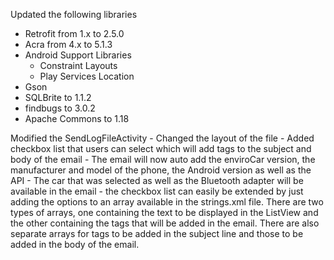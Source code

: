 Updated the following libraries 
  - Retrofit from 1.x to 2.5.0
  - Acra from 4.x to 5.1.3
  - Android Support Libraries
    - Constraint Layouts
    - Play Services Location
  - Gson
  - SQLBrite to 1.1.2
  - findbugs to 3.0.2
  - Apache Commons to 1.18


Modified the SendLogFileActivity
    - Changed the layout of the file
    - Added checkbox list that users can select which will add tags to the subject and body of the email
    - The email will now auto add the enviroCar version, the manufacturer and model of the phone,
        the Android version as well as the API
    - The car that was selected as well as the Bluetooth adapter will  be available in the email
    - the checkbox list can easily be extended by just adding the options to an array available in
        the strings.xml file. There are two types of arrays, one containing the text to be displayed
        in the ListView and the other containing the tags that will be added in the email.
    There are also separate arrays for tags to be added in the subject line and those to be added in the
        body of the email.
